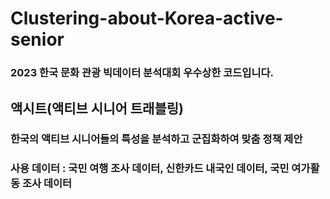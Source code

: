 # Clustering-about-Korea-active-senior

### 2023 한국 문화 관광 빅데이터 분석대회 우수상한 코드입니다.

## 액시트(액티브 시니어 트래블링) 
### 한국의 액티브 시니어들의 특성을 분석하고 군집화하여 맞춤 정책 제안


### 사용 데이터 : 국민 여행 조사 데이터, 신한카드 내국인 데이터, 국민 여가활동 조사 데이터
